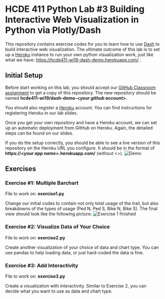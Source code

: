# HCDE 411 Python Lab #3 Building Interactive Web Visualization in Python via Plotly/Dash

This repository contains exercise codes for you to learn how to use 
[Dash](https://dash.plot.ly/) to build interactive web visualization. 
The ultimate outcome of this lab is to set up a [Heroku](https://www.heroku.com/) 
instance to run your own python visualization work, just like what we have: 
https://hcde411-wi19-dash-demo.herokuapp.com/ .


## Initial Setup
Before start working on this lab, you should accept our 
[GitHub Classroom assignment](https://classroom.github.com/a/pwOFdIcK) to get a copy of this repository. 
The new repository should be named **hcde411-wi19/dash-demo-_\<your github account\>_**.

You should also register a [Heroku](https://www.heroku.com/) account. 
You can find instructions for registering Heroku in our lab slides.

Once you get your own repository and have a Heroku account, 
we can set up an automatic deployment from GitHub on Heroku. Again,
the detailed steps can be found on our slides.

If you do the setup correctly, you should be able to see a live version of 
this repository on the Heroku URL you configure. It should be in the format
of **https://_\<your app name\>_.herokuapp.com/** (without <>).
![Demo](https://i.imgur.com/7c5QXzS.png)

## Exercises
### Exercise #1: Multiple Barchart
File to work on: **exercise1.py**

Change our initial codes to contain not only total usage of the trail, but also 
breakdowns of the types of usage (Ped N, Ped S, Bike N, Bike S). 
The final view should look like the following picture:
![Exercise 1 finished](https://i.imgur.com/pRLeJP4.png)


### Exercise #2: Visualize Data of Your Choice

File to work on: **exercise2.py**

Create another visualization of your choice of data and chart type. 
You can use pandas to help loading data, or just hard-coded the data is fine.

### Exercise #3: Add Interactivity

File to work on: **exercise3.py**

Create a visualization with interactivity. Similar to Exercise 2, you can decide what you want to use as data and 
chart type. 
